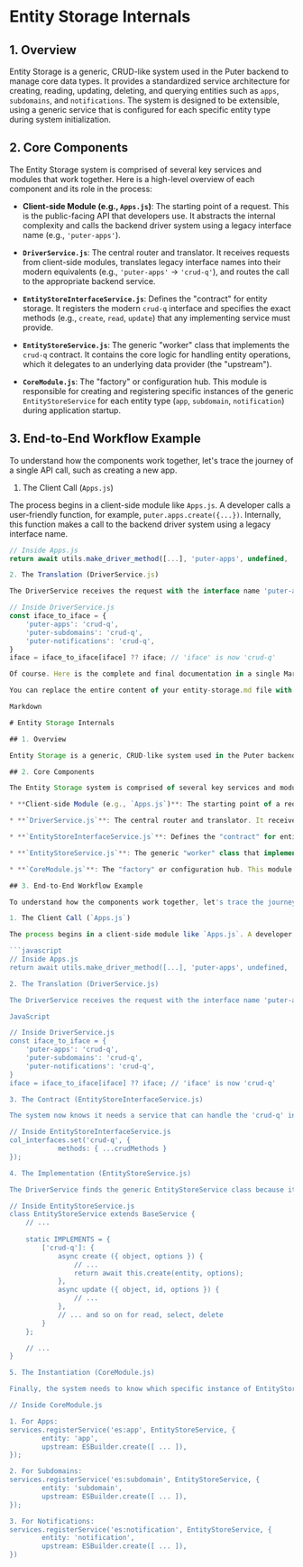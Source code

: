 # Entity Storage Internals

## 1. Overview

Entity Storage is a generic, CRUD-like system used in the Puter backend to manage core data types. It provides a standardized service architecture for creating, reading, updating, deleting, and querying entities such as `apps`, `subdomains`, and `notifications`. The system is designed to be extensible, using a generic service that is configured for each specific entity type during system initialization.

## 2. Core Components

The Entity Storage system is comprised of several key services and modules that work together. Here is a high-level overview of each component and its role in the process:

* **Client-side Module (e.g., `Apps.js`)**: The starting point of a request. This is the public-facing API that developers use. It abstracts the internal complexity and calls the backend driver system using a legacy interface name (e.g., `'puter-apps'`).

* **`DriverService.js`**: The central router and translator. It receives requests from client-side modules, translates legacy interface names into their modern equivalents (e.g., `'puter-apps'` -> `'crud-q'`), and routes the call to the appropriate backend service.

* **`EntityStoreInterfaceService.js`**: Defines the "contract" for entity storage. It registers the modern `crud-q` interface and specifies the exact methods (e.g., `create`, `read`, `update`) that any implementing service must provide.

* **`EntityStoreService.js`**: The generic "worker" class that implements the `crud-q` contract. It contains the core logic for handling entity operations, which it delegates to an underlying data provider (the "upstream").

* **`CoreModule.js`**: The "factory" or configuration hub. This module is responsible for creating and registering specific instances of the generic `EntityStoreService` for each entity type (`app`, `subdomain`, `notification`) during application startup.

## 3. End-to-End Workflow Example

To understand how the components work together, let's trace the journey of a single API call, such as creating a new app.

1. The Client Call (`Apps.js`)

The process begins in a client-side module like `Apps.js`. A developer calls a user-friendly function, for example, `puter.apps.create({...})`. Internally, this function makes a call to the backend driver system using a legacy interface name.

```javascript
// Inside Apps.js
return await utils.make_driver_method([...], 'puter-apps', undefined, 'create').call(this, options);

2. The Translation (DriverService.js)

The DriverService receives the request with the interface name 'puter-apps'. Inside its _call method, it uses a lookup table (iface_to_iface) to translate this legacy name into the modern, generic interface name: 'crud-q'. This allows the backend to use a single, standardized interface for all entity types.

// Inside DriverService.js
const iface_to_iface = {
    'puter-apps': 'crud-q',
    'puter-subdomains': 'crud-q',
    'puter-notifications': 'crud-q',
}
iface = iface_to_iface[iface] ?? iface; // 'iface' is now 'crud-q'

Of course. Here is the complete and final documentation in a single Markdown block.

You can replace the entire content of your entity-storage.md file with this.

Markdown

# Entity Storage Internals

## 1. Overview

Entity Storage is a generic, CRUD-like system used in the Puter backend to manage core data types. It provides a standardized service architecture for creating, reading, updating, deleting, and querying entities such as `apps`, `subdomains`, and `notifications`. The system is designed to be extensible, using a generic service that is configured for each specific entity type during system initialization.

## 2. Core Components

The Entity Storage system is comprised of several key services and modules that work together. Here is a high-level overview of each component and its role in the process:

* **Client-side Module (e.g., `Apps.js`)**: The starting point of a request. This is the public-facing API that developers use. It abstracts the internal complexity and calls the backend driver system using a legacy interface name (e.g., `'puter-apps'`).

* **`DriverService.js`**: The central router and translator. It receives requests from client-side modules, translates legacy interface names into their modern equivalents (e.g., `'puter-apps'` -> `'crud-q'`), and routes the call to the appropriate backend service.

* **`EntityStoreInterfaceService.js`**: Defines the "contract" for entity storage. It registers the modern `crud-q` interface and specifies the exact methods (e.g., `create`, `read`, `update`) that any implementing service must provide.

* **`EntityStoreService.js`**: The generic "worker" class that implements the `crud-q` contract. It contains the core logic for handling entity operations, which it delegates to an underlying data provider (the "upstream").

* **`CoreModule.js`**: The "factory" or configuration hub. This module is responsible for creating and registering specific instances of the generic `EntityStoreService` for each entity type (`app`, `subdomain`, `notification`) during application startup.

## 3. End-to-End Workflow Example

To understand how the components work together, let's trace the journey of a single API call, such as creating a new app.

1. The Client Call (`Apps.js`)

The process begins in a client-side module like `Apps.js`. A developer calls a user-friendly function, for example, `puter.apps.create({...})`. Internally, this function makes a call to the backend driver system using a legacy interface name.

```javascript
// Inside Apps.js
return await utils.make_driver_method([...], 'puter-apps', undefined, 'create').call(this, options);

2. The Translation (DriverService.js)

The DriverService receives the request with the interface name 'puter-apps'. Inside its _call method, it uses a lookup table (iface_to_iface) to translate this legacy name into the modern, generic interface name: 'crud-q'. This allows the backend to use a single, standardized interface for all entity types.

JavaScript

// Inside DriverService.js
const iface_to_iface = {
    'puter-apps': 'crud-q',
    'puter-subdomains': 'crud-q',
    'puter-notifications': 'crud-q',
}
iface = iface_to_iface[iface] ?? iface; // 'iface' is now 'crud-q'

3. The Contract (EntityStoreInterfaceService.js)

The system now knows it needs a service that can handle the 'crud-q' interface. It refers to the definition registered in EntityStoreInterfaceService.js to understand the "contract"—the specific methods this interface requires, such as create, read, update, delete, and select.

// Inside EntityStoreInterfaceService.js
col_interfaces.set('crud-q', {
            methods: { ...crudMethods }
});

4. The Implementation (EntityStoreService.js)

The DriverService finds the generic EntityStoreService class because it is the one that officially implements the 'crud-q' contract. This is declared via the static IMPLEMENTS property within the class.

// Inside EntityStoreService.js
class EntityStoreService extends BaseService {
    // ...
    
    static IMPLEMENTS = {
        ['crud-q']: {
            async create ({ object, options }) {
                // ...
                return await this.create(entity, options);
            },
            async update ({ object, id, options }) {
                // ...
            },
            // ... and so on for read, select, delete
        }
    };

    // ...
}

5. The Instantiation (CoreModule.js)

Finally, the system needs to know which specific instance of EntityStoreService to use. CoreModule.js handles this. During application startup, it creates and registers a unique EntityStoreService instance for each entity. For our example, it uses the one registered with the name 'es:app', which was configured specifically to manage the 'app' entity. The request is then passed to the create method of this instance to be executed.

// Inside CoreModule.js

1. For Apps:
services.registerService('es:app', EntityStoreService, {
        entity: 'app',
        upstream: ESBuilder.create([ ... ]),
});

2. For Subdomains:
services.registerService('es:subdomain', EntityStoreService, {
        entity: 'subdomain',
        upstream: ESBuilder.create([ ... ]),
});

3. For Notifications:
services.registerService('es:notification', EntityStoreService, {
        entity: 'notification',
        upstream: ESBuilder.create([ ... ]),
})